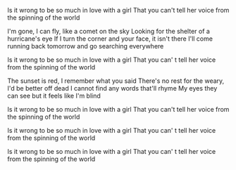 Is it wrong to be so much in love with a girl
That you can't tell her voice from the spinning of the world

I'm gone, I can fly, like a comet on the sky
Looking for the shelter of a hurricane's eye
If I turn the corner and your face, it isn't there
I'll come running back tomorrow and go searching everywhere

Is it wrong to be so much in love with a girl
That you can' t tell her voice from the spinning of the world

The sunset is red, I remember what you said
There's no rest for the weary, I'd be better off dead
I cannot find any words that'll rhyme
My eyes they can see but it feels like I'm blind

Is it wrong to be so much in love with a girl
That you can't tell her voice from the spinning of the world

Is it wrong to be so much in love with a girl
That you can' t tell her voice from the spinning of the world

Is it wrong to be so much in love with a girl
That you can' t tell her voice from the spinning of the world
